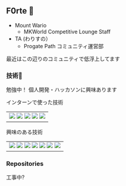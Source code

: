 ## F0rte 👋
- Mount Wario
  - MKWorld Competitive Lounge Staff
- TA (わりすの）
  - Progate Path コミュニティ運営部

 最近はこの辺りのコミュニティで低浮上してます


### 技術🔧
勉強中！
個人開発・ハッカソンに興味あります

<table>
  <tr>
    インターンで使った技術
  </tr>
  <tr>
    <td>
      <img src="https://img.shields.io/badge/-Python-F9DC3E.svg?logo=python&style=flat">
      <img src="https://img.shields.io/badge/-SQL-215788.svg?logo=mysql&style=flat">
      <img src="https://img.shields.io/badge/-Amazon%20AWS-232F3E.svg?logo=amazon-aws&style=flat">
      <img src="https://img.shields.io/badge/-GitHub-181717.svg?logo=github&style=flat">
      <img src="https://img.shields.io/badge/-Docker-EEE.svg?logo=docker&style=flat">
      <br>
    </td>
  </tr>
</table>
<table>
  <tr>
    興味のある技術
  </tr>
    <td>
      <img src="https://img.shields.io/badge/-HTML5-333.svg?logo=html5&style=flat">
      <img src="https://img.shields.io/badge/-CSS3-1572B6.svg?logo=css3&style=flat">
      <img src="https://img.shields.io/badge/-JavaScript-276DC3.svg?logo=javascript&style=flat">
      <img src="https://img.shields.io/badge/-Node.js-37762B.svg?logo=nodedotjs&style=flat">
      <img src="https://img.shields.io/badge/-TypeScript-326CBD.svg?logo=typescript&style=flat">
      <img src="https://img.shields.io/badge/React-555.svg?logo=react&style=flat">
      <img src="https://img.shields.io/badge/Vite-FAC42E.svg?logo=vite&style=flat">
    </td>
</table>

### Repositories
工事中?
